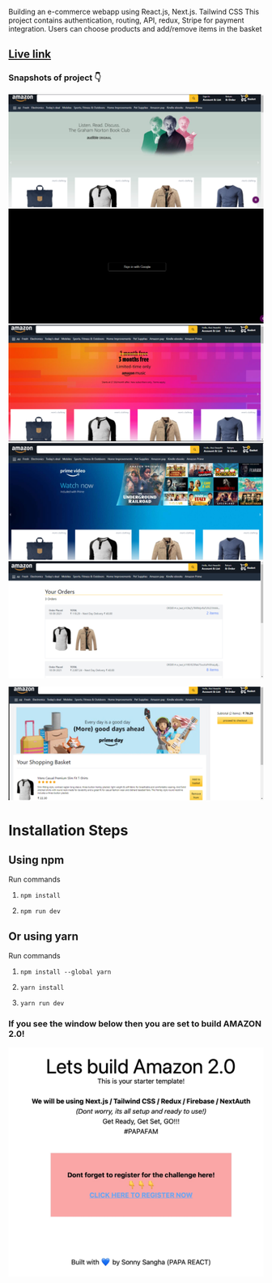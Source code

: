 Building an e-commerce webapp using React.js, Next.js. Tailwind CSS
This project contains authentication, routing, API, redux, Stripe
for payment integration.
Users can choose products and add/remove items in the basket



## [Live link](https://ecommerce-webapp-483i0p9fb-kumaratul60.vercel.app)

### Snapshots of project 👇 

<img target="_blank" src="1.png">

<img target="_blank" src="2.png">

<img target="_blank" src="3.png">

<img target="_blank" src="4.png">

<img target="_blank" src="6.png">

![Alt Text](7.png?raw=true "Title")



# Installation Steps




## Using npm

Run commands

1) ```npm install```


2) ```npm run dev```


## Or using yarn

Run commands 

1) ```npm install --global yarn```

2) ```yarn install```

3) ```yarn run dev```


### If you see the window below then you are set to build AMAZON 2.0!

![Template Screenshot](TemplateScreenshot.jpg?raw=true "Template Screenshot")
